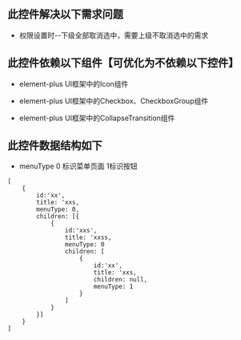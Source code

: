 ## 此控件解决以下需求问题
- 权限设置时--下级全部取消选中，需要上级不取消选中的需求

## 此控件依赖以下组件【可优化为不依赖以下控件】
+ element-plus UI框架中的Icon组件
- element-plus UI框架中的Checkbox、CheckboxGroup组件
+ element-plus UI框架中的CollapseTransition组件

## 此控件数据结构如下
* menuType 0 标识菜单页面 1标识按钮
```
[
    {
        id:'xx',
        title: 'xxs,
        menuType: 0,
        children: [{
            {
                id:'xxs',
                title: 'xxss,
                menuType: 0
                children: [
                    {
                        id:'xx',
                        title: 'xxs,
                        children: null,
                        menuType: 1
                    }
                ]
            }
        }]
    }
]
```
